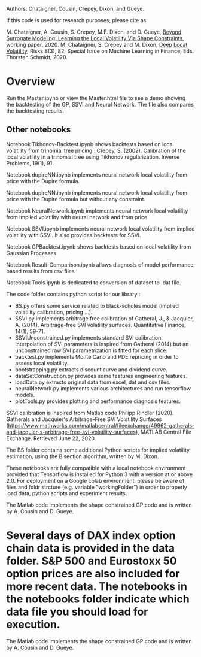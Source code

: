 Authors: Chataigner, Cousin, Crepey, Dixon, and Gueye. 

If this code is used for research purposes, please cite as:

M. Chataigner, A. Cousin, S. Crepey, M.F. Dixon, and D. Gueye, [Beyond Surrogate Modeling: Learning the Local Volatility Via Shape Constraints](http://mypages.iit.edu/~mdixon7/preprints/local_vol.pdf), working paper, 2020.
M. Chataigner, S. Crepey and M. Dixon, [Deep Local Volatility](https://www.mdpi.com/2227-9091/8/3/82), Risks 8(3), 82, Special Issue on Machine Learning in Finance, Eds. Thorsten Schmidt, 2020.


# Overview
Run the Master.ipynb or view the Master.html file to see a demo showing the backtesting of the GP, SSVI and Neural Network.
The file also compares the backtesting results.
## Other notebooks
Notebook Tikhonov-Backtest.ipynb shows backtests based on local volatility from trinomial tree pricing : Crepey, S. (2002). Calibration of the local volatility in a trinomial tree using Tikhonov regularization. Inverse Problems, 19(1), 91.

Notebook dupireNN.ipynb implements neural network local volatility from price with the Dupire formula.

Notebook dupireNN.ipynb implements neural network local volatility from price with the Dupire formula but without any constraint.

Notebook NeuralNetwork.ipynb implements neural network local volatility from implied volatility with neural network and from price.

Notebook SSVI.ipynb implements neural network local volatility from implied volatility with SSVI. It also provides backtests for SSVI.

Notebook GPBacktest.ipynb shows backtests based on local volatility from Gaussian Processes.


Notebook Result-Comparison.ipynb allows diagnosis of model performance based results from csv files.

Notebook Tools.ipynb is dedicated to conversion of dataset to .dat file.


The code folder contains python script for our library :
- BS.py offers some service related to black-scholes model (implied volatility calibration, pricing ...).
- SSVI.py implements arbitrage free calibration of Gatheral, J., & Jacquier, A. (2014). Arbitrage-free SVI volatility surfaces. Quantitative Finance, 14(1), 59-71.
- SSVIUnconstrained.py implements standard SVI calibration. Interpolation of SVI parameters is inspired from Gatheral (2014) but an unconstrained raw SVI parametrization is fitted for each slice.
- backtest.py implements Monte Carlo and PDE repricing in order to assess local volatility.
- bootstrapping.py extracts discount curve and dividend curve.
- dataSetConstruction.py provides some features engineering features.
- loadData.py extracts original data from excel, dat and csv files.
- neuralNetwork.py implements various architectures and run tensorflow models.
- plotTools.py provides plotting and performance diagnosis features.



SSVI calibration is inspired from Matlab code  Philipp Rindler (2020). Gatherals and Jacquier's Arbitrage-Free SVI Volatility Surfaces (https://www.mathworks.com/matlabcentral/fileexchange/49962-gatherals-and-jacquier-s-arbitrage-free-svi-volatility-surfaces), MATLAB Central File Exchange. Retrieved June 22, 2020.

The BS folder contains some additional Python scripts for implied volatility estimation, using the Bisection algorithm,  written by M. Dixon.

These notebooks are fully compatible with a local notebook environment provided that Tensorflow is installed for Python 3 with a version at or above 2.0.
For deployment on a Google colab environment, please be aware of files and foldr strcture (e.g. variable "workingFolder") in order to properly load data, python scripts and experiment results.

The Matlab code implements the shape constrained GP code and is written by A.  Cousin and D. Gueye.


Several days of DAX index option chain data is provided in the data folder.
S&P 500 and Eurostoxx 50 option prices are also included for more recent data.
The notebooks in the notebooks folder indicate which data file you should load for execution.
=======
The Matlab code implements the shape constrained GP code and is written by A.  Cousin and D. Gueye.
